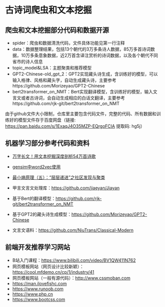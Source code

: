 # 古诗词爬虫和文本挖掘

## 爬虫和文本挖掘部分代码和数据开源

- spider：爬虫和数据清洗代码，文件具体功能见第一行注释
- data：数据整理结果，包括13个朝代的3万多条诗人数据，85万多首诗词数据，10万多条意象数据，近2万首含译注赏析的诗词数据，以及各个朝代不同省市的诗人信息
- topic_model&LSA：主题聚类和推荐模型
- GPT2-Chinese-old_gpt_2：GPT2实现藏头诗生成，含训练好的模型，可以输入格律、风格和藏头字，自动生成藏头诗，主要参考https://github.com/Morizeyao/GPT2-Chinese
- bert2transformer_on_NMT：Bert实现翻译模型，含训练好的模型，输入文言文或者古诗词，会自动生成相应的白话文翻译，主要参考https://github.com/rjk-git/bert2transformer_on_NMT

由于github文件大小限制，仓库里主要包含代码文件，完整的代码、所有数据和训练好的模型文件存于百度网盘（链接: https://pan.baidu.com/s/1ExaqJ4O35MZP-EQrgoFCIA 提取码: hg5j）

## 机器学习部分参考代码和资料

- [万字长文！用文本挖掘深度剖析54万首诗歌](https://blog.csdn.net/BF02jgtRS00XKtCx/article/details/108191211)
- [gensim中word2vec使用](https://blog.csdn.net/u010700066/article/details/83070102)
- [最小熵原理（五）：“层层递进”之社区发现与聚类](https://kexue.fm/archives/7006)

- 甲言文言文处理库：https://github.com/jiaeyan/Jiayan
- 基于Bert的翻译模型：https://github.com/rjk-git/bert2transformer_on_NMT
- 基于GPT2的藏头诗生成模型：https://github.com/Morizeyao/GPT2-Chinese
- 文言文语料：https://github.com/NiuTrans/Classical-Modern

## 前端开发推荐学习网站

- B站入门课程：https://www.bilibili.com/video/BV1QW411N762
- 网页模板网站（网页设计比较新颖）：https://cool.mfdemo.cn/cp/1/industry/41
- 网页模板网站（一般有源代码）：http://www.cssmoban.com
- https://man.ilovefishc.com
- https://www.runoob.com
- https://www.php.cn
- https://www.bootcss.com
